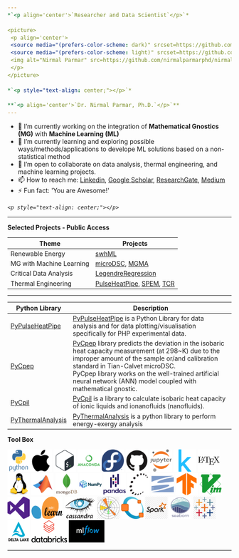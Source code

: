 ```yaml
---
*`<p align='center'>`Researcher and Data Scientist`</p>`*

<picture>
 <p align='center'> 
 <source media="(prefers-color-scheme: dark)" srcset=https://github.com/nirmalparmarphd/nirmalparmarphd/blob/main/nirmal.png>
 <source media="(prefers-color-scheme: light)" srcset=https://github.com/nirmalparmarphd/nirmalparmarphd/blob/main/nirmal.png>
 <img alt="Nirmal Parmar" src=https://github.com/nirmalparmarphd/nirmalparmarphd/blob/main/nirmal.png>
 </p>
</picture>

*`<p style="text-align: center;"></p>`*

**`<p align='center'>`Dr. Nirmal Parmar, Ph.D.`</p>`**
---
```

- 🔭 I’m currently working on the integration of **Mathematical Gnostics (MG)** with **Machine Learning (ML)**
- 🌱 I’m currently learning and exploring possible ways/methods/applications to develope ML solutions based on a non-statistical method
- 👯 I’m open to collaborate on data analysis, thermal engineering, and machine learning projects.
- 📫 How to reach me: [Linkedin](https://www.linkedin.com/in/nirmal-parmar-3a440037/), [Google Scholar](https://scholar.google.co.in/citations?user=cF90K6cAAAAJ&hl=en), [ResearchGate](https://www.researchgate.net/profile/Nirmal-Parmar), [Medium](https://medium.com/@nirmalparmarphd)
- ⚡ Fun fact: 'You are Awesome!'

*`<p style="text-align: center;"></p>`*

---

**Selected Projects - Public Access**

| Theme                    | Projects                                                                                                                                                                         |
| ------------------------ | -------------------------------------------------------------------------------------------------------------------------------------------------------------------------------- |
| Renewable Energy         | [swhML](https://github.com/nirmalparmarphd/swh_ML)                                                                                                                                  |
| MG with Machine Learning | [microDSC](https://github.com/nirmalparmarphd/microDSC_error_prediction_ANN), [MGMA](https://github.com/nirmalparmarphd/mgma_automation)                                               |
| Critical Data Analysis   | [LegendreRegression](https://github.com/nirmalparmarphd/LLE_LegendreRegression)                                                                                                     |
| Thermal Engineering      | [PulseHeatPipe](https://github.com/nirmalparmarphd/PulseHeatPipe), [SPEM](https://github.com/nirmalparmarphd/SPEM_prediction), [TCR](https://github.com/nirmalparmarphd/TCR_DeepLearning) |

---

| Python Library                                                         | Description                                                                                                                                                                                                                                                                                                                                       |
| ---------------------------------------------------------------------- | ------------------------------------------------------------------------------------------------------------------------------------------------------------------------------------------------------------------------------------------------------------------------------------------------------------------------------------------------- |
| [PyPulseHeatPipe](https://pypi.org/project/PyPulseHeatPipe/)              | [PyPulseHeatPipe](https://pypi.org/project/PyPulseHeatPipe/) is a Python Library for data analysis and for data plotting/visualisation specifically for PHP experimental data.                                                                                                                                                                       |
| [PyCpep]()                                                                | [PyCpep](https://pypi.org/project/pycpep/) library predicts the deviation in the isobaric heat capacity measurement (at 298~K) due to the improper amount of the sample or/and calibration standard in Tian-Calvet microDSC. <br />PyCpep library works on the well-trained artificial neural network (ANN) model coupled with mathematical gnostic. |
| [PyCpil](https://pypi.org/project/pycpil/)                                | [PyCpil](https://pypi.org/project/pycpil/) is a library to calculate isobaric heat capacity of ionic liquids and ionanofluids (nanofluids).                                                                                                                                                                                                         |
| [PyThermalAnalysis](https://github.com/nirmalparmarphd/PyThermalAnalysis) | [PyThermalAnalysis](https://github.com/nirmalparmarphd/PyThermalAnalysis) is a python library to perform energy-exergy analysis                                                                                                                                                                                                                     |

**Tool Box**

<img src=https://github.com/devicons/devicon/blob/master/icons/python/python-original-wordmark.svg alt="Python" width="50" height="50"/><img src=https://github.com/devicons/devicon/blob/master/icons/apple/apple-original.svg alt="MacOS" width="50" height="50"/>
<img src=https://github.com/devicons/devicon/blob/master/icons/bash/bash-original.svg alt="bash" width="50" height="50"/>
<img src=https://github.com/devicons/devicon/blob/master/icons/anaconda/anaconda-original-wordmark.svg alt="Anaconda" width="50" height="50"/>
<img src=https://github.com/devicons/devicon/blob/master/icons/fedora/fedora-original.svg alt="Fedora" width="50" height="50"/>
<img src=https://github.com/devicons/devicon/blob/master/icons/github/github-original.svg alt="GitHub" width="50" height="50"/>
<img src=https://github.com/devicons/devicon/blob/master/icons/jupyter/jupyter-original-wordmark.svg alt="Jupyter" width="50" height="50"/>
<img src=https://github.com/devicons/devicon/blob/master/icons/kaggle/kaggle-original.svg alt="Kaggle" width="50" height="50"/>
<img src=https://github.com/devicons/devicon/blob/master/icons/latex/latex-original.svg alt="Latex" width="50" height="50"/>
<img src=https://github.com/devicons/devicon/blob/master/icons/linux/linux-original.svg alt="Linux" width="50" height="50"/>
<img src=https://github.com/devicons/devicon/blob/master/icons/matlab/matlab-original.svg alt="Matlab" width="50" height="50"/>
<img src=https://github.com/devicons/devicon/blob/master/icons/mongodb/mongodb-original-wordmark.svg alt="MongoDB" width="50" height="50"/>
<img src=https://github.com/devicons/devicon/blob/master/icons/numpy/numpy-original-wordmark.svg alt="NumPy" width="50" height="50"/>
<img src=https://github.com/devicons/devicon/blob/master/icons/pandas/pandas-original-wordmark.svg alt="Pandas" width="50" height="50"/>
<img src=https://github.com/devicons/devicon/blob/master/icons/ssh/ssh-original.svg alt="ssh" width="50" height="50"/>
<img src=https://github.com/devicons/devicon/blob/master/icons/subversion/subversion-original.svg alt="svn" width="50" height="50"/>
<img src=https://github.com/devicons/devicon/blob/master/icons/tensorflow/tensorflow-original.svg alt="TensorFlow" width="50" height="50"/>
<img src=https://github.com/devicons/devicon/blob/master/icons/vim/vim-plain.svg alt="Vim" width="50" height="50"/>
<img src=https://github.com/devicons/devicon/blob/master/icons/visualstudio/visualstudio-plain.svg alt="VScode" width="50" height="50"/>
<img src=https://github.com/nirmalparmarphd/nirmalparmarphd/blob/main/logo/sklearn.png alt="Scikit-learn" width="70" height="50"/>
<img src=https://github.com/nirmalparmarphd/nirmalparmarphd/blob/main/logo/cassandra.png alt="Casandra" width="70" height="50"/>
<img src=https://github.com/nirmalparmarphd/nirmalparmarphd/blob/main/logo/matplotlib.png alt="Matplotlib" width="50" height="50"/>
<img src=https://github.com/nirmalparmarphd/nirmalparmarphd/blob/main/logo/octave.png alt="Octave" width="50" height="50"/>
<img src=https://github.com/nirmalparmarphd/nirmalparmarphd/blob/main/logo/pyspark.png alt="PySpark" width="50" height="50"/>
<img src=https://github.com/nirmalparmarphd/nirmalparmarphd/blob/main/logo/seaborn.svg alt="seaborn" width="50" height="50"/>
<img src=https://github.com/nirmalparmarphd/nirmalparmarphd/blob/main/logo/tab.png alt="tableau" width="50" height="50"/>
<img src=https://github.com/nirmalparmarphd/nirmalparmarphd/blob/main/logo/DL.png alt="Deltalake" width="50" height="50"/>
<img src=https://github.com/nirmalparmarphd/nirmalparmarphd/blob/main/logo/databricks-logo.png alt="databricks" width="80" height="50"/>
<img src=https://github.com/nirmalparmarphd/nirmalparmarphd/blob/main/logo/MLflow-logo.png alt="MLflow" width="80" height="50"/>

---

<!--
**nirmalparmarphd/nirmalparmarphd** is a ✨ _special_ ✨ repository because its `README.md` (this file) appears on your GitHub profile.

Here are some ideas to get you started:

- 🔭 I’m currently working on ...
- 🌱 I’m currently learning ...
- 👯 I’m looking to collaborate on ...
- 🤔 I’m looking for help with ...
- 💬 Ask me about ...
- 📫 How to reach me: ...
- 😄 Pronouns: ...
- ⚡ Fun fact: ...
-->
